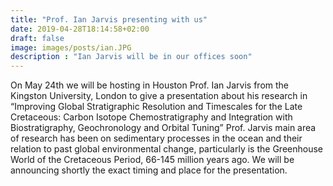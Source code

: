 ```yaml
---
title: "Prof. Ian Jarvis presenting with us"
date: 2019-04-28T18:14:58+02:00
draft: false
image: images/posts/ian.JPG
description : "Ian Jarvis will be in our offices soon"
---
```


On May 24th we will be hosting in Houston Prof. Ian Jarvis from the Kingston University, London to give a presentation about his research in “Improving Global Stratigraphic Resolution and Timescales for the Late Cretaceous: Carbon Isotope Chemostratigraphy and Integration with Biostratigraphy, Geochronology and Orbital Tuning”
Prof. Jarvis main area of research has been on sedimentary processes in the ocean and their relation to past global environmental change, particularly is the Greenhouse World of the Cretaceous Period, 66-145 million years ago. 
We will be announcing shortly the exact timing and place for the presentation.

